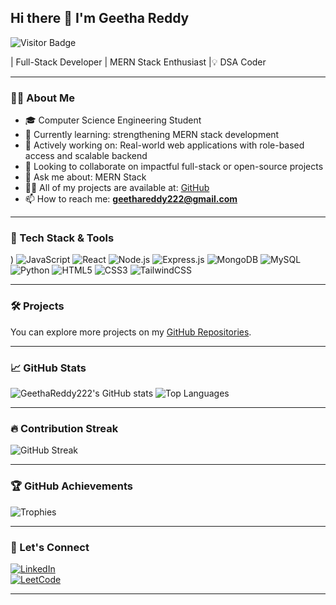 ## Hi there 👋 I'm Geetha Reddy

![Visitor Badge](https://komarev.com/ghpvc/?username=GeethaReddy222&label=Visitors&color=blue&style=flat)

 | Full-Stack Developer | MERN Stack Enthusiast |💡 DSA Coder

---

### 👩‍💻 About Me
- 🎓 Computer Science Engineering Student
- 🌱 Currently learning: strengthening MERN stack development
- 🔭 Actively working on: Real-world web applications with role-based access and scalable backend
- 👯 Looking to collaborate on impactful full-stack or open-source projects
- 💬 Ask me about: MERN Stack
- 👨‍💻 All of my projects are available at: [GitHub](https://github.com/GeethaReddy222)
- 📫 How to reach me: **geethareddy222@gmail.com**

---

### 🚀 Tech Stack & Tools

)
![JavaScript](https://img.shields.io/badge/JavaScript-yellow?style=flat&logo=javascript)
![React](https://img.shields.io/badge/React-blue?style=flat&logo=react)
![Node.js](https://img.shields.io/badge/Node.js-green?style=flat&logo=node.js)
![Express.js](https://img.shields.io/badge/Express.js-grey?style=flat&logo=express)
![MongoDB](https://img.shields.io/badge/MongoDB-4ea94b?style=flat&logo=mongodb)
![MySQL](https://img.shields.io/badge/MySQL-blue?style=flat&logo=mysql)
![Python](https://img.shields.io/badge/Python-ffde57?style=flat&logo=python)
![HTML5](https://img.shields.io/badge/HTML5-orange?style=flat&logo=html5)
![CSS3](https://img.shields.io/badge/CSS3-blue?style=flat&logo=css3)
![TailwindCSS](https://img.shields.io/badge/Tailwind_CSS-teal?style=flat&logo=tailwind-css)

---

### 🛠️ Projects

You can explore more projects on my [GitHub Repositories](https://github.com/GeethaReddy222?tab=repositories).

---

### 📈 GitHub Stats

![GeethaReddy222's GitHub stats](https://github-readme-stats.vercel.app/api?username=GeethaReddy222&show_icons=true)
![Top Languages](https://github-readme-stats.vercel.app/api/top-langs/?username=GeethaReddy222&layout=compact&langs_count=10)

---

### 🔥 Contribution Streak

![GitHub Streak](https://streak-stats.demolab.com?user=GeethaReddy222&hide_border=false)

---

### 🏆 GitHub Achievements

![Trophies](https://github-profile-trophy.vercel.app/?username=GeethaReddy222)

---

### 🔗 Let's Connect

[![LinkedIn](https://img.shields.io/badge/LinkedIn-blue?style=flat&logo=linkedin)](http://www.linkedin.com/in/geetha-reddy-13ab9b2b7)  
[![LeetCode](https://img.shields.io/badge/LeetCode-FFA116?style=flat&logo=leetcode)](https://leetcode.com/Geetha_Reddy_0209/)

---
